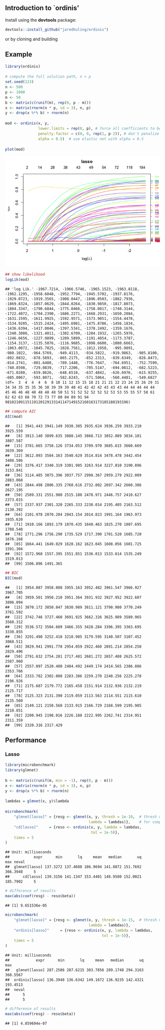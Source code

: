 
## Introduction to \`ordinis’

Install using the **devtools** package:

``` r
devtools::install_github("jaredhuling/ordinis")
```

or by cloning and building

## Example

``` r
library(ordinis)

# compute the full solution path, n > p
set.seed(123)
n <- 500
p <- 1000
m <- 50
b <- matrix(c(runif(m), rep(0, p - m)))
x <- matrix(rnorm(n * p, sd = 3), n, p)
y <- drop(x %*% b) + rnorm(n)

mod <- ordinis(x, y, 
               lower.limits = rep(0, p), # force all coefficients to be positive
               penalty.factor = c(0, 0, rep(1, p-2)), # don't penalize first two coefficients
               alpha = 0.5)  # use elastic net with alpha = 0.5

plot(mod)
```

![](vignettes/unnamed-chunk-1-1.png)<!-- -->

``` r
## show likelihood
logLik(mod)
```

    ## 'log Lik.' -1967.7214, -1966.5746, -1965.1523, -1963.8118, -1962.1295, -1958.6048, -1952.7794, -1945.5702, -1937.8176, -1929.0723, -1919.3565, -1908.0447, -1896.0503, -1882.7936, -1869.8324, -1857.0629, -1844.0264, -1830.9850, -1817.8073, -1804.3347, -1790.6844, -1775.0466, -1758.0817, -1740.3144, -1722.4072, -1704.2390, -1686.2271, -1668.2931, -1650.2084, -1631.1595, -1611.9925, -1592.9571, -1573.9051, -1554.4478, -1534.9205, -1515.2424, -1495.6981, -1475.8786, -1456.1834, -1436.6394, -1417.0046, -1397.5341, -1378.2492, -1359.1676, -1340.3080, -1321.4011, -1302.6709, -1284.1932, -1265.5976, -1246.6656, -1227.9899, -1209.5899, -1191.4854, -1173.3787, -1154.3137, -1135.5076, -1116.9685, -1098.6600, -1080.6663, -1063.0072, -1045.7025, -1028.7561, -1012.1958,  -995.9891,  -980.1022,  -964.5769,  -949.4113,  -934.5822,  -919.9863,  -905.8100,  -892.0832,  -878.5893,  -865.2175,  -852.2313,  -839.6349,  -826.8473,  -814.2741,  -801.6480,  -789.1448,  -776.7647,  -764.6951,  -752.7599,  -740.8598,  -729.0839,  -717.2206,  -705.5147,  -694.0812,  -682.5223,  -671.0280,  -659.8626,  -648.6518,  -637.4842,  -626.6976,  -615.9255,  -605.0067,  -593.8071,  -582.6243,  -571.5064,  -560.4481,  -549.6827 (df=  3  4  4  4  6  8 10 11 12 15 15 18 21 21 21 22 23 24 25 26 29 31 34 34 35 35 35 36 38 39 39 39 40 41 42 42 42 43 43 43 44 44 44 44 44 45 46 46 48 48 48 48 48 50 51 51 52 52 52 52 52 53 53 55 55 57 58 61 62 62 63 68 70 72 73 77 80 84 89 91 94 98102109115119120129133141147149152160163173185188193196)

``` r
## compute AIC
AIC(mod)
```

    ##   [1] 3941.443 3941.149 3938.305 3935.624 3936.259 3933.210 3925.559
    ##   [8] 3913.140 3899.635 3888.145 3868.713 3852.089 3834.101 3807.587
    ##  [15] 3781.665 3758.126 3734.053 3709.970 3685.615 3660.669 3639.369
    ##  [22] 3612.093 3584.163 3548.629 3514.814 3478.478 3442.454 3408.586
    ##  [29] 3376.417 3340.319 3301.985 3263.914 3227.810 3190.896 3153.841
    ##  [36] 3114.485 3075.396 3037.757 2998.367 2959.279 2922.009 2883.068
    ##  [43] 2844.498 2806.335 2768.616 2732.802 2697.342 2660.386 2627.195
    ##  [50] 2589.331 2551.980 2515.180 2478.971 2446.757 2410.627 2373.015
    ##  [57] 2337.937 2301.320 2265.333 2230.014 2195.405 2163.512 2130.392
    ##  [64] 2101.978 2070.204 2043.154 2014.823 1991.164 1963.973 1935.620
    ##  [71] 1910.166 1893.179 1870.435 1848.463 1825.270 1807.695 1788.548
    ##  [78] 1771.296 1756.290 1735.529 1717.390 1701.520 1685.720 1676.168
    ##  [85] 1664.441 1649.029 1628.162 1623.045 1608.056 1601.725 1591.304
    ##  [92] 1572.968 1557.395 1551.851 1536.013 1533.614 1535.249 1519.013
    ##  [99] 1506.896 1491.365

``` r
## BIC
BIC(mod)
```

    ##   [1] 3954.087 3958.008 3955.163 3952.482 3961.547 3966.927 3967.705
    ##   [8] 3959.501 3950.210 3951.364 3931.932 3927.952 3922.607 3896.094
    ##  [15] 3870.172 3850.847 3830.989 3811.121 3790.980 3770.249 3761.592
    ##  [22] 3742.746 3727.460 3691.925 3662.326 3625.989 3589.965 3560.312
    ##  [29] 3536.572 3504.689 3466.355 3428.284 3396.395 3363.695 3330.855
    ##  [36] 3291.498 3252.410 3218.985 3179.595 3140.507 3107.452 3068.511
    ##  [43] 3029.941 2991.778 2954.059 2922.460 2891.214 2854.258 2829.496
    ##  [50] 2791.632 2754.281 2717.481 2681.272 2657.488 2625.572 2587.960
    ##  [57] 2557.097 2520.480 2484.492 2449.174 2414.565 2386.886 2353.766
    ##  [64] 2333.782 2302.008 2283.386 2259.270 2248.256 2225.278 2196.926
    ##  [71] 2175.687 2179.772 2165.458 2151.914 2132.936 2132.219 2125.717
    ##  [78] 2125.323 2131.390 2119.059 2113.563 2114.551 2115.610 2135.560
    ##  [85] 2149.121 2150.568 2133.915 2166.729 2168.599 2195.985 2210.851
    ##  [92] 2200.945 2198.016 2226.188 2222.995 2262.741 2314.951 2311.359
    ##  [99] 2320.316 2317.429

## Performance

### Lasso

``` r
library(microbenchmark)
library(glmnet)

b <- matrix(c(runif(m, min = -1), rep(0, p - m)))
x <- matrix(rnorm(n * p, sd = 3), n, p)
y <- drop(x %*% b) + rnorm(n)

lambdas = glmnet(x, y)$lambda

microbenchmark(
    "glmnet[lasso]" = {resg <- glmnet(x, y, thresh = 1e-10,  # thresh must be very small 
                                      lambda = lambdas)},    # for comparable precision
    "cd[lasso]"     = {reso <- ordinis(x, y, lambda = lambdas, 
                                       tol = 1e-5)},
    times = 5
)
```

    ## Unit: milliseconds
    ##           expr      min       lq     mean   median       uq      max neval
    ##  glmnet[lasso] 137.3272 137.4688 186.9694 141.8872 151.7692 366.3948     5
    ##      cd[lasso] 139.3156 141.1347 153.4401 148.9580 152.0021 185.7902     5

``` r
# difference of results
max(abs(coef(resg) - reso$beta))
```

    ## [1] 9.651536e-05

``` r
microbenchmark(
    "glmnet[lasso]" = {resg <- glmnet(x, y, thresh = 1e-15,  # thresh must be very low for comparable precision
                                      lambda = lambdas)},
    "ordinis[lasso]"     = {reso <- ordinis(x, y, lambda = lambdas, 
                                            tol = 1e-5)},
    times = 5
)
```

    ## Unit: milliseconds
    ##            expr      min       lq     mean   median       uq      max
    ##   glmnet[lasso] 287.2586 287.6215 303.7856 289.1748 294.3163 360.5567
    ##  ordinis[lasso] 136.3948 136.6342 149.1672 136.9235 142.4321 193.4513
    ##  neval
    ##      5
    ##      5

``` r
# difference of results
max(abs(coef(resg) - reso$beta))
```

    ## [1] 4.859694e-07
